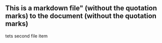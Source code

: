 ## This is a markdown file" (without the quotation marks) to the document (without the quotation marks)

tets second file item